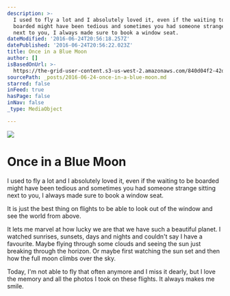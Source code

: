```yaml
---
description: >-
  I used to fly a lot and I absolutely loved it, even if the waiting to be
  boarded might have been tedious and sometimes you had someone strange sitting
  next to you, I always made sure to book a window seat.
dateModified: '2016-06-24T20:56:18.257Z'
datePublished: '2016-06-24T20:56:22.023Z'
title: Once in a Blue Moon
author: []
isBasedOnUrl: >-
  https://the-grid-user-content.s3-us-west-2.amazonaws.com/840d04f2-42d4-4bbb-bf83-858e6426f0f1.jpg
sourcePath: _posts/2016-06-24-once-in-a-blue-moon.md
starred: false
inFeed: true
hasPage: false
inNav: false
_type: MediaObject

---
```

![](https://imgflo.herokuapp.com/graph/vahj1ThiexotieMo/567349a9e2224a296b0e594ede4b20e9/croprotate.jpg?cropheight=932&cropwidth=1600&degrees=0&input=https%3A%2F%2Fthe-grid-user-content.s3-us-west-2.amazonaws.com%2F840d04f2-42d4-4bbb-bf83-858e6426f0f1.jpg&x=0&y=0)

# Once in a Blue Moon

I used to fly a lot and I absolutely loved it, even if the waiting to be boarded might have been tedious and sometimes you had someone strange sitting next to you, I always made sure to book a window seat.

It is just the best thing on flights to be able to look out of the window and see the world from above.

It lets me marvel at how lucky we are that we have such a beautiful planet. I watched sunrises, sunsets, days and nights and couldn't say I have a favourite. Maybe flying through some clouds and seeing the sun just breaking through the horizon. Or maybe first watching the sun set and then how the full moon climbs over the sky.

Today, I'm not able to fly that often anymore and I miss it dearly, but I love the memory and all the photos I took on these flights. It always makes me smile.
